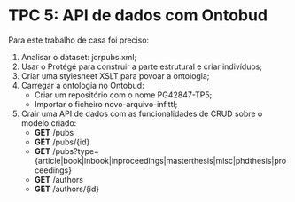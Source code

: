 # TPC 5: API de dados com Ontobud

Para este trabalho de casa foi preciso:
1. Analisar o dataset: jcrpubs.xml;
2. Usar o Protégé para construir a parte estrutural e criar indivíduos;
3. Criar uma stylesheet XSLT para povoar a ontologia;
4. Carregar a ontologia no Ontobud:
   - Criar um repositório com o nome PG42847-TP5;
   - Importar o ficheiro novo-arquivo-inf.ttl;
5. Crair uma API de dados com as funcionalidades de CRUD sobre o modelo criado:
   - **GET** /pubs
   - **GET** /pubs/{id}
   - **GET** /pubs?type={article|book|inbook|inproceedings|masterthesis|misc|phdthesis|proceedings}
   - **GET** /authors
   - **GET** /authors/{id}

